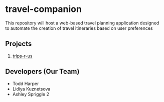 # travel-companion

This repository will host a web-based travel planning application designed to automate the creation of travel itineraries based on user preferences

## Projects

1. [trips-r-us](trips_r_us/README.md)

## Developers (Our Team)

- Todd Harper
- Lidiya Kuznetsova
- Ashley Spriggle 2
